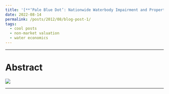 ```yaml
---
title: '[**‘Pale Blue Dot’: Nationwide Waterbody Impairment and Property Value**](https://drive.google.com/file/d/11NPXzSBrv3nQDShWxjn6lhLSDAEXhTit)'
date: 2022-08-14
permalink: /posts/2012/08/blog-post-1/
tags:
  - cool posts
  - non-market valuation
  - water economics
---
```

---
Abstract
====

[![](https://lh5.googleusercontent.com/RRYcu2ltsel6ja14Zh5aZSzpJtlInA_CAetY6II1aklA2BBVa25nP-TTpl1dmjxiMT1AuYSA6BnhWLcPpngVgTXPT7jh0JM0Z4GNN-na4AapKY4e=w1280)](/view/saleheconlab/br-risk?authuser=0)

------